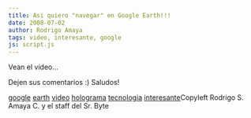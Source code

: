 ```yaml
---
title: Asi quiero "navegar" en Google Earth!!!
date: 2008-07-02
author: Rodrigo Amaya
tags: video, interesante, google
js: script.js
---
```


Vean el vídeo...

Dejen sus comentarios :)
Saludos!

[google](http://www.blogalaxia.com/tags/google) [earth](http://www.blogalaxia.com/tags/earth) [video](http://www.blogalaxia.com/tags/video) [holograma](http://www.blogalaxia.com/tags/holograma) [tecnologia](http://www.blogalaxia.com/tags/tecnologia) [interesante](http://www.blogalaxia.com/tags/interesante)Copyleft Rodrigo S. Amaya C. y el staff del Sr.
      Byte